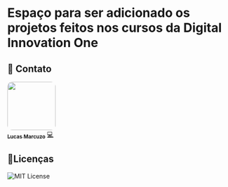 # Espaço para ser adicionado os projetos feitos nos cursos da Digital Innovation One

## 📱 Contato

<a href="https://github.com/lucasmarcuzo">
 <img style="border-radius: 10%;" 
 src="https://scontent.fgru9-1.fna.fbcdn.net/v/t1.6435-9/143467537_2494753287488094_2977742533331234192_n.jpg?_nc_cat=105&ccb=1-3&_nc_sid=09cbfe&_nc_ohc=kJkP-E9neAIAX8XsOt-&_nc_ht=scontent.fgru9-1.fna&oh=469e5a2dc083fa0947953fa87b70c6b7&oe=60EF9973" width="110px;" alt=""/>
 <br />
 <sub><b>Lucas Marcuzo</b></sub></a> <a href="https://github.com/lucasmarcuzo" title="GitHub">💻</a>
 
 ## 📃Licenças

![MIT License](https://img.shields.io/github/license/lucasmarcuzo/Projeto-Integrado-WMS-Recebimento)
